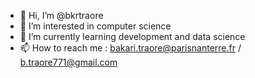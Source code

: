 - 👋 Hi, I’m @bkrtraore
- 👀 I’m interested in computer science
- 🌱 I’m currently learning development and data science
- 📫 How to reach me : bakari.traore@parisnanterre.fr / b.traore771@gmail.com

<!---
bkrtraore/bkrtraore is a ✨ special ✨ repository because its `README.md` (this file) appears on your GitHub profile.
You can click the Preview link to take a look at your changes.
--->
